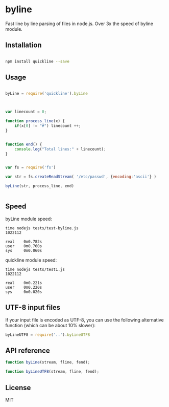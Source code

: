 # byline

Fast line by line parsing of files in node.js. Over 3x the speed of byline module.


## Installation

```sh

npm install quickline --save

```

## Usage



```javascript

byLine = require('quickline').byLine



var linecount = 0;

function process_line(x) {
    if(x[0] != "#") linecount ++;
}


function end() {
    console.log("Total lines:" + linecount);
}


var fs = require('fs')

var str = fs.createReadStream( '/etc/passwd', {encoding:'ascii'} )

byLine(str, process_line, end)



```

## Speed


byLine module speed:

```
time nodejs tests/test-byline.js
1022112

real    0m0.782s
user    0m0.760s
sys     0m0.060s

```

quickline module speed:

```
time nodejs tests/test1.js
1022112

real    0m0.221s
user    0m0.220s
sys     0m0.020s
```

## UTF-8 input files

If your input file is encoded as UTF-8, you can use the following alternative function (which can be about 10% slower):

```javascript
byLineUTF8 = require('..').byLineUTF8
```

## API reference

```javascript
function byLine(stream, fline, fend);
```
```javascript
function byLineUTF8(stream, fline, fend);
```



## License

MIT


